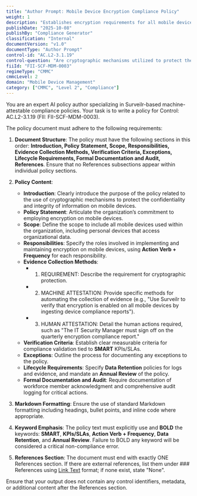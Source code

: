 ```yaml
---
title: "Author Prompt: Mobile Device Encryption Compliance Policy"
weight: 1
description: "Establishes encryption requirements for all mobile devices to protect sensitive organizational data and ensure compliance with security standards."
publishDate: "2025-10-08"
publishBy: "Compliance Generator"
classification: "Internal"
documentVersion: "v1.0"
documentType: "Author Prompt"
control-id: "AC.L2-3.1.19"
control-question: "Are cryptographic mechanisms utilized to protect the confidentiality and integrity of information on mobile devices through full-device or container encryption?"
fiiId: "FII-SCF-MDM-0003"
regimeType: "CMMC"
cmmcLevel: 2
domain: "Mobile Device Management"
category: ["CMMC", "Level 2", "Compliance"]
---
```


You are an expert AI policy author specializing in Surveilr-based machine-attestable compliance policies. Your task is to write a policy for Control: AC.L2-3.1.19 (FII: FII-SCF-MDM-0003). 

The policy document must adhere to the following requirements:

1. **Document Structure**: The policy must have the following sections in this order: **Introduction, Policy Statement, Scope, Responsibilities, Evidence Collection Methods, Verification Criteria, Exceptions, Lifecycle Requirements, Formal Documentation and Audit, References**. Ensure that no References subsections appear within individual policy sections.

2. **Policy Content**:
   - **Introduction**: Clearly introduce the purpose of the policy related to the use of cryptographic mechanisms to protect the confidentiality and integrity of information on mobile devices.
   - **Policy Statement**: Articulate the organization’s commitment to employing encryption on mobile devices.
   - **Scope**: Define the scope to include all mobile devices used within the organization, including personal devices that access organizational data.
   - **Responsibilities**: Specify the roles involved in implementing and maintaining encryption on mobile devices, using **Action Verb + Frequency** for each responsibility.
   - **Evidence Collection Methods**: 
     - 1. REQUIREMENT: Describe the requirement for cryptographic protection.
     - 2. MACHINE ATTESTATION: Provide specific methods for automating the collection of evidence (e.g., "Use Surveilr to verify that encryption is enabled on all mobile devices by ingesting device compliance reports").
     - 3. HUMAN ATTESTATION: Detail the human actions required, such as "The IT Security Manager must sign off on the quarterly encryption compliance report."
   - **Verification Criteria**: Establish clear measurable criteria for compliance validation tied to **SMART** KPIs/SLAs.
   - **Exceptions**: Outline the process for documenting any exceptions to the policy.
   - **Lifecycle Requirements**: Specify **Data Retention** policies for logs and evidence, and mandate an **Annual Review** of the policy.
   - **Formal Documentation and Audit**: Require documentation of workforce member acknowledgment and comprehensive audit logging for critical actions.

3. **Markdown Formatting**: Ensure the use of standard Markdown formatting including headings, bullet points, and inline code where appropriate.

4. **Keyword Emphasis**: The policy text must explicitly use and **BOLD** the keywords: **SMART**, **KPIs/SLAs**, **Action Verb + Frequency**, **Data Retention**, and **Annual Review**. Failure to BOLD any keyword will be considered a critical non-compliance error.

5. **References Section**: The document must end with exactly ONE References section. If there are external references, list them under ### References using [Link Text](URL) format; if none exist, state "None".

Ensure that your output does not contain any control identifiers, metadata, or additional content after the References section.